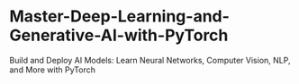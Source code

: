 # Master-Deep-Learning-and-Generative-AI-with-PyTorch
Build and Deploy AI Models: Learn Neural Networks, Computer Vision, NLP, and More with PyTorch
